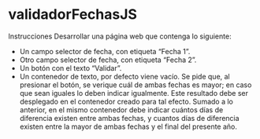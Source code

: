 # validadorFechasJS
 Instrucciones
Desarrollar una página web que contenga lo siguiente:
- Un campo selector de fecha, con etiqueta “Fecha 1”.
- Otro campo selector de fecha, con etiqueta “Fecha 2”.
- Un botón con el texto “Validar”.
- Un contenedor de texto, por defecto viene vacío.
Se pide que, al presionar el botón, se verique cuál de ambas fechas es mayor; en caso que sean
iguales lo deben indicar igualmente. Este resultado debe ser desplegado en el contenedor
creado para tal efecto.
Sumado a lo anterior, en el mismo contenedor debe indicar cuántos días de diferencia existen
entre ambas fechas, y cuantos días de diferencia existen entre la mayor de ambas fechas y el
final del presente año. 

